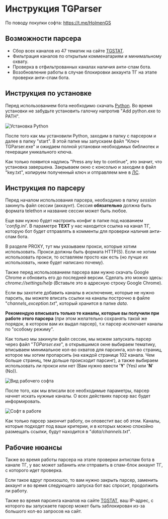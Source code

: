 # Инструкция TGParser

По поводу покупки софта: https://t.me/HolmenGS

## Возможности парсера
- Сбор всех каналов из 47 тематик на сайте [TGSTAT](https://tgstat.ru/).
- Фильтрация каналов по открытым комменатариям и минимальному охвату.
- Проверка в отфильтрованных каналах наличия анти-спам бота.
- Возобновление работы в случае блокировки аккаунта ТГ на этапе проверки анти-спам бота.

## Инструкция по установке
Перед использованием бота необходимо скачать [Python](https://www.python.org/ftp/python/3.11.1/python-3.11.1-amd64.exe). Во время установки не забудьте установить галочку напротив "Add python.exe to PATH".

![Установка Python](https://i.imgur.com/9Vdl03a.png)

После того как мы установили Python, заходим в папку с парсером и далее в папку "start". В этой папке мы запускаем файл "Ключ TGParser.exe" и ожидаем полной установки необходимых библиотек и генерации уникального ключа.

Как только появится надпись "Press any key to continue", это значит, что установка завершена. Закрываем окно с консолью и заходим в файл "key.txt", копируем полученный ключ и отправляем мне в [ЛС](https://t.me/HolmenGS).

## Инструкция по парсеру

Перед началом использования парсера, необходимо в папку *session* закинуть файл сессии (аккаунт). Сессия **обязательно** должна быть формата telethon и название сессии может быть любое.

Еще вам нужно будет настроить конфиг в папке под названием '*config.ini*'. В параметре **TEXT** у нас находится ссылка на канал ТГ, которую бот будет отправлять в комменты для проверки наличия анти-спам бота.

В разделе PROXY, тут мы указываем прокси, которые хотим использовать. Прокси должны быть формата HTTP(S). Если не хотим использовать прокси, то оставляем просто как есть (но лучше их использовать, ниже будет написано почему).

Также перед использованием парсера вам нужно скачать Google Chrome и обновить его до последней версии. Сделать это можно здесь: *chrome://settings/help* (Вставьте это в адресную строку Google Chrome).

Если вы захотите добавить каналы в исключение, которые не нужно парсить, вы можете вписать ссылки на каналы построчно в файле "*channels_exception.txt*", который хранится в папке *data*.

**Рекомендую вписывать только те каналы, которые вы получили при работе этого парсера** (при этом желательно сохранять такой же порядок, в котором вам их выдал парсер), т.к парсер исключает каналы по "особому режиму".

Как только мы закинули файл сессии, мы можем запускать парсер через файл "*TGParser.exe*", в открывшимся окне выбираем тематику, вписываем минимальное кол-во охватов для парсинга, кол-во страниц, которое мы хотим пропарсить (на каждой странице 102 канала. Чем больше страниц, тем дольше происходит парсинг), а также выбираем использовать ли прокси или нет (Вам нужно ввести '**Y**' (Yes) или '**N**' (No)).

![Вид рабочего софта](https://i.imgur.com/sHRT1th.png)

После того, как мы вписали все необходимые параметры, парсер начнет искать нужные каналы. О всех действиях парсер вас будет информировать.

![Софт в работе](https://i.imgur.com/YE0dMBv.png)

Как только парсер закончит работу, он оповестит вас об этом. Каналы, которые подходят под ваши критерии, и в которых можно спокойно размещать ссылки, будут находится в "*data/channels.txt*".

## Рабочие нюансы

Также во время работы парсера на этапе проверки антиспам бота в канале ТГ, у вас может забанить или отправить в спам-блок аккаунт ТГ, с которого идет проверка.

Если такое вдруг произошло, то вам нужно закрыть парсер, заменить аккаунт и во время следующего запуска бот вас спросит, продолжить ли работу.

Также во время парсинга каналов на сайте [TGSTAT](https://tgstat.ru), ваш IP-адрес, с которого вы запускаете парсер может быть заблокирован из-за большого кол-во запросов на сайт.